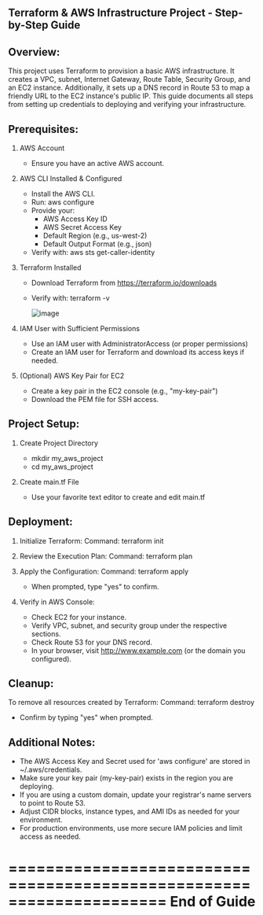 Terraform & AWS Infrastructure Project - Step-by-Step Guide
------------------------------------------------------------

Overview:
---------
This project uses Terraform to provision a basic AWS infrastructure.
It creates a VPC, subnet, Internet Gateway, Route Table, Security Group,
and an EC2 instance. Additionally, it sets up a DNS record in Route 53
to map a friendly URL to the EC2 instance's public IP. This guide
documents all steps from setting up credentials to deploying and
verifying your infrastructure.

Prerequisites:
--------------
1. AWS Account
   - Ensure you have an active AWS account.
2. AWS CLI Installed & Configured
   - Install the AWS CLI.
   - Run: aws configure
   - Provide your:
     - AWS Access Key ID
     - AWS Secret Access Key
     - Default Region (e.g., us-west-2)
     - Default Output Format (e.g., json)
   - Verify with: aws sts get-caller-identity
3. Terraform Installed
   - Download Terraform from https://terraform.io/downloads
   - Verify with: terraform -v
     
     ![image](https://github.com/user-attachments/assets/5ddb44a5-ab24-46b9-99ff-43e505f53346)

4. IAM User with Sufficient Permissions
   - Use an IAM user with AdministratorAccess (or proper permissions)
   - Create an IAM user for Terraform and download its access keys if needed.
5. (Optional) AWS Key Pair for EC2
   - Create a key pair in the EC2 console (e.g., "my-key-pair")
   - Download the PEM file for SSH access.

Project Setup:
--------------
1. Create Project Directory
   - mkdir my_aws_project
   - cd my_aws_project

2. Create main.tf File
   - Use your favorite text editor to create and edit main.tf

Deployment:
-----------
1. Initialize Terraform:
   Command: terraform init

2. Review the Execution Plan:
   Command: terraform plan

3. Apply the Configuration:
   Command: terraform apply
   - When prompted, type "yes" to confirm.
   
4. Verify in AWS Console:
   - Check EC2 for your instance.
   - Verify VPC, subnet, and security group under the respective sections.
   - Check Route 53 for your DNS record.
   - In your browser, visit http://www.example.com (or the domain you configured).

Cleanup:
--------
To remove all resources created by Terraform:
   Command: terraform destroy
   - Confirm by typing "yes" when prompted.

Additional Notes:
-----------------
- The AWS Access Key and Secret used for 'aws configure' are stored in ~/.aws/credentials.
- Make sure your key pair (my-key-pair) exists in the region you are deploying.
- If you are using a custom domain, update your registrar's name servers to point to Route 53.
- Adjust CIDR blocks, instance types, and AMI IDs as needed for your environment.
- For production environments, use more secure IAM policies and limit access as needed.

=====================================================================
End of Guide
=====================================================================
